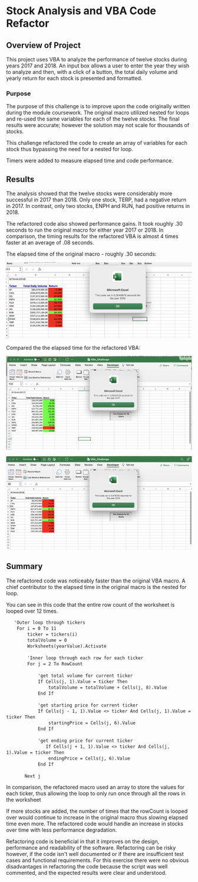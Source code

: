 # Stock Analysis and VBA Code Refactor

## Overview of Project

This project uses VBA to analyze the performance of twelve stocks during years 2017 and 2018. An input box allows a user to enter the year they wish to analyze and then, with a click of a button, the total daily volume and yearly return for each stock is presented and formatted.

### Purpose

The purpose of this challenge is to improve upon the code originally written during the module coursework.  The original macro utilized nested for loops and re-used the same variables for each of the twelve stocks.  The final results were accurate; however the solution may not scale for thousands of stocks.  

This challenge refactored the code to create an array of variables for each stock thus bypassing the need for a nested for loop.

Timers were added to measure elapsed time and code performance.


## Results

The analysis showed that the twelve stocks were considerably more successful in 2017 than 2018. Only one stock, TERP, had a negative return in 2017. In contrast, only two stocks, ENPH and RUN, had positive returns in 2018.  

The refactored code also showed performance gains.  It took roughly .30 seconds to run the original macro for either year 2017 or 2018.  In comparison, the timing results for the refactored VBA is almost 4 times faster at an average of .08 seconds.

The elapsed time of the original macro - roughly .30 seconds:

![Screenshot of timer - not refactored](/Resources/Original_Timing.png)

Compared the the elapsed time for the refactored VBA:

![Screenshot of timer - year 2017](/Resources/VBA_Challenge_2017.png)

![Screenshot of timer - year 2018](/Resources/VBA_Challenge_2018.png)

## Summary

The refactored code was noticeably faster than the original VBA macro.  A chief contributor to the elapsed time in the original macro is the nested for loop.

You can see in this code that the entire row count of the worksheet is looped over 12 times.

```
   'Outer loop through tickers
    For i = 0 To 11
        ticker = tickers(i)
        totalVolume = 0
        Worksheets(yearValue).Activate
        
        'Inner loop through each row for each ticker
        For j = 2 To RowCount

            'get total volume for current ticker
            If Cells(j, 1).Value = ticker Then
                totalVolume = totalVolume + Cells(j, 8).Value
            End If
            
            'get starting price for current ticker
            If Cells(j - 1, 1).Value <> ticker And Cells(j, 1).Value = ticker Then
                startingPrice = Cells(j, 6).Value
            End If
            
            'get ending price for current ticker
               If Cells(j + 1, 1).Value <> ticker And Cells(j, 1).Value = ticker Then
                endingPrice = Cells(j, 6).Value
            End If
            
       Next j        
```

In comparison, the refactored macro used an array to store the values for each ticker, thus allowing the loop to only run once through all the rows in the worksheet

If more stocks are added, the number of times that the rowCount is looped over would continue to increase in the original macro thus slowing elapsed time even more.  The refactored code would handle an increase in stocks over time with less performance degradation.

Refactoring code is beneficial in that it improves on the design, performance and readability of the software.  Refactoring can be risky however, if the code isn't well documented or if there are insufficient test cases and functional requirements. For this exercise there were no obvious disadvantages in refactoring the code because the script was well commented, and the expected results were clear and understood.


